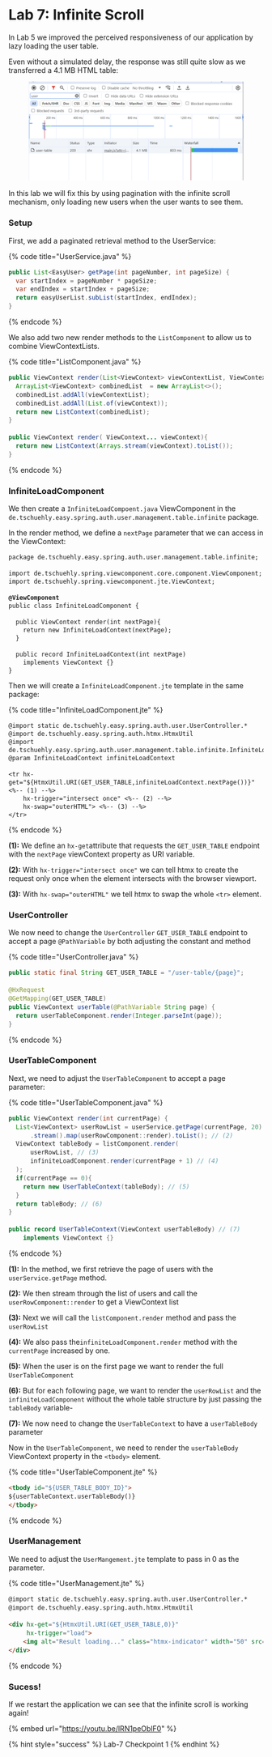 # Lab 7: Infinite Scroll

In Lab 5 we improved the perceived responsiveness of our application by lazy loading the user table.

Even without a simulated delay, the response was still quite slow as we transferred a 4.1 MB HTML table:&#x20;

<figure><img src=".gitbook/assets/image.png" alt=""><figcaption></figcaption></figure>

In this lab we will fix this by using pagination with the infinite scroll mechanism, only loading new users when the user wants to see them.

### Setup

First, we add a paginated retrieval method to the UserService:

{% code title="UserService.java" %}
```java
public List<EasyUser> getPage(int pageNumber, int pageSize) {
  var startIndex = pageNumber * pageSize;
  var endIndex = startIndex + pageSize;
  return easyUserList.subList(startIndex, endIndex);
}
```
{% endcode %}

We also add two new render methods to the `ListComponent` to allow us to combine ViewContextLists.

{% code title="ListComponent.java" %}
```java
public ViewContext render(List<ViewContext> viewContextList, ViewContext... viewContext){
  ArrayList<ViewContext> combinedList  = new ArrayList<>();
  combinedList.addAll(viewContextList);
  combinedList.addAll(List.of(viewContext));
  return new ListContext(combinedList);
}

public ViewContext render( ViewContext... viewContext){
  return new ListContext(Arrays.stream(viewContext).toList());
}
```
{% endcode %}

### InfiniteLoadComponent

We then create a `InfiniteLoadCompoent.java` ViewComponent in the `de.tschuehly.easy.spring.auth.user.management.table.infinite` package.

In the render method, we define a `nextPage` parameter that we can access in the ViewContext:

<pre class="language-java" data-title="InfiniteLoadComponent.java"><code class="lang-java">package de.tschuehly.easy.spring.auth.user.management.table.infinite;

import de.tschuehly.spring.viewcomponent.core.component.ViewComponent;
import de.tschuehly.spring.viewcomponent.jte.ViewContext;

<strong>@ViewComponent
</strong>public class InfiniteLoadComponent {

  public ViewContext render(int nextPage){
    return new InfiniteLoadContext(nextPage);
  }

  public record InfiniteLoadContext(int nextPage) 
    implements ViewContext {}
}
</code></pre>

Then we will create a `InfiniteLoadComponent.jte` template in the same package:

{% code title="InfiniteLoadComponent.jte" %}
```
@import static de.tschuehly.easy.spring.auth.user.UserController.*
@import de.tschuehly.easy.spring.auth.htmx.HtmxUtil
@import de.tschuehly.easy.spring.auth.user.management.table.infinite.InfiniteLoadComponent.InfiniteLoadContext
@param InfiniteLoadContext infiniteLoadContext

<tr hx-get="${HtmxUtil.URI(GET_USER_TABLE,infiniteLoadContext.nextPage())}" <%-- (1) --%>
    hx-trigger="intersect once" <%-- (2) --%>
    hx-swap="outerHTML"> <%-- (3) --%>
</tr>
```
{% endcode %}

**(1):** We define an `hx-get`attribute that requests the `GET_USER_TABLE` endpoint  with the `nextPage` viewContext property as URI variable.

**(2):** With `hx-trigger="intersect once"` we can tell htmx to create the request only once when the element intersects with the browser viewport.

**(3):** With `hx-swap="outerHTML"` we tell htmx to swap the whole `<tr>` element.

### UserController

We now need to change the `UserController` `GET_USER_TABLE` endpoint to accept a page `@PathVariable` by both adjusting the constant and method

{% code title="UserController.java" %}
```java
public static final String GET_USER_TABLE = "/user-table/{page}";

@HxRequest
@GetMapping(GET_USER_TABLE)
public ViewContext userTable(@PathVariable String page) {
  return userTableComponent.render(Integer.parseInt(page));
}
```
{% endcode %}

### UserTableComponent

Next, we need to adjust the `UserTableComponent` to accept a page parameter:

{% code title="UserTableComponent.java" %}
```java
public ViewContext render(int currentPage) {
  List<ViewContext> userRowList = userService.getPage(currentPage, 20) // (1)
      .stream().map(userRowComponent::render).toList(); // (2)
  ViewContext tableBody = listComponent.render(
      userRowList, // (3)
      infiniteLoadComponent.render(currentPage + 1) // (4)
  );
  if(currentPage == 0){
    return new UserTableContext(tableBody); // (5)
  }
  return tableBody; // (6)
}

public record UserTableContext(ViewContext userTableBody) // (7)
    implements ViewContext {}
```
{% endcode %}

**(1):** In the method, we first retrieve the page of users with the `userService.getPage` method.

**(2):** We then stream through the list of users and call the `userRowComponent::render` to get a ViewContext list

**(3):** Next we will call the `listComponent.render` method and pass the `userRowList`

**(4):** We also pass the`infiniteLoadComponent.render` method with the `currentPage` increased by one.

**(5):** When the user is on the first page we want to render the full `UserTableComponent`

**(6):** But for each following page, we want to render the `userRowList` and the `infiniteLoadComponent` without the whole table structure by just passing the `tableBody` variable-

**(7):** We now need to change the `UserTableContext` to have a `userTableBody` parameter

Now in the `UserTableComponent`, we need to render the `userTableBody` ViewContext property in the `<tbody>` element.

{% code title="UserTableComponent.jte" %}
```html
<tbody id="${USER_TABLE_BODY_ID}">
${userTableContext.userTableBody()}
</tbody>
```
{% endcode %}

### UserManagement

We need to adjust the `UserMangement.jte` template to pass in 0 as the parameter.

{% code title="UserManagement.jte" %}
```html
@import static de.tschuehly.easy.spring.auth.user.UserController.*
@import de.tschuehly.easy.spring.auth.htmx.HtmxUtil

<div hx-get="${HtmxUtil.URI(GET_USER_TABLE,0)}" 
     hx-trigger="load">
    <img alt="Result loading..." class="htmx-indicator" width="50" src="/spinner.svg"/>
</div>
```
{% endcode %}

### Sucess!

If we restart the application we can see that the infinite scroll is working again!

{% embed url="https://youtu.be/lRN1peOblF0" %}

{% hint style="success" %}
Lab-7 Checkpoint 1
{% endhint %}
